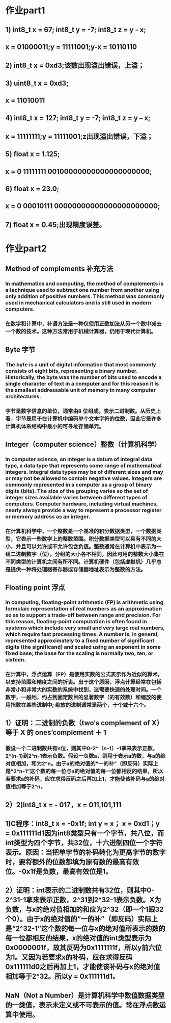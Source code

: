 # 作业part1
## 1) int8_t x = 67; int8_t y = -7; int8_t z = y - x;
## x = 01000011;y = 11111001;y-x = 10110110
## 2) int8_t x = 0xd3;该数出现溢出错误，上溢；
## 3) uint8_t x = 0xd3;
## x = 11010011
## 4) int8_t x = 127; int8_t y = -7; int8_t z = y – x;
## x = 11111111;y = 11111001;z出现溢出错误，下溢；
## 5) float x = 1.125;
## x = 0 11111111 00100000000000000000000;
## 6) float x = 23.0;
## x = 0 00010111 00000000000000000000000;
## 7) float x = 0.45;出现精度误差。


# 作业part2
## Method of complements 补充方法
### In mathematics and computing, the method of complements is a technique used to subtract one number from another using only addition of positive numbers. This method was commonly used in mechanical calculators and is still used in modern computers.
### 在数学和计算中，补语方法是一种仅使用正数加法从另一个数中减去一个数的技术。这种方法常用于机械计算器，仍用于现代计算机。
## Byte 字节
### The byte is a unit of digital information that most commonly consists of eight bits, representing a binary number. Historically, the byte was the number of bits used to encode a single character of text in a computer and for this reason it is the smallest addressable unit of memory in many computer architectures.
### 字节是数字信息的单位，通常由8 位组成，表示二进制数。从历史上看，字节是用于在计算机中编码单个文本字符的位数，因此它是许多计算机体系结构中最小的可寻址存储单元。
## Integer（computer science）整数（计算机科学）
### In computer science, an integer is a datum of integral data type, a data type that represents some range of mathematical integers. Integral data types may be of different sizes and may or may not be allowed to contain negative values. Integers are commonly represented in a computer as a group of binary digits (bits). The size of the grouping varies so the set of integer sizes available varies between different types of computers. Computer hardware, including virtual machines, nearly always provide a way to represent a processor register or memory address as an integer.
### 在计算机科学中，一个整数是一个基准的积分数据类型，一个数据类型，它表示一些数学上的整数范围。积分数据类型可以具有不同的大小，并且可以允许或不允许包含负值。整数通常在计算机中表示为一组二进制数字（位）。分组的大小各不相同，因此可用的整数大小集在不同类型的计算机之间有所不同。计算机硬件（包括虚拟机）几乎总是提供一种将处理器寄存器或存储器地址表示为整数的方法。
## Floating point 浮点
### In computing, floating-point arithmetic (FP) is arithmetic using formulaic representation of real numbers as an approximation so as to support a trade-off between range and precision. For this reason, floating-point computation is often found in systems which include very small and very large real numbers, which require fast processing times. A number is, in general, represented approximately to a fixed number of significant digits (the significand) and scaled using an exponent in some fixed base; the base for the scaling is normally two, ten, or sixteen.
### 在计算中，浮点运算（FP）是使用实数的公式表示作为近似的算术，以支持范围和精度之间的折衷。出于这个原因，浮点计算经常在包括非常小和非常大的实数的系统中找到，这需要快速的处理时间。一个数字，一般地，约占到固定数目的显著数字（的有效数）和缩放的使用指数在某些进制中; 缩放的进制通常是两个，十个或十六个。

## 1）证明：二进制的负数（two‘s complement of X）等于 X 的 ones’complement ＋ 1
### 假设一个二进制数共有n位，则其中0-2^（n-1）-1拿来表示正数，2^(n-1)到2^n-1表示负数。假设一负数a，则用于表示a的数，与a的绝对值相加，和为2^n。由于a的绝对值的“一的补”（即反码）实际上是“2^n-1”这个数的每一位与a的绝对值的每一位都相反的结果，所以若要求a的补码，应在求得反码之后再加上1，才能使该补码与a的绝对值相加等于2^n。
## 2）2)Int8_t x = - 017，x = 011,101,111

## 1)C程序：int8_t x = -0x1f; int y = x； x = 0xd1；y = 0x111111d1因为int8类型只有一个字节，共八位，而int类型为四个字节，共32位，十六进制四位一个字符表示。原因：当把单字节的补码转化为更高字节的数字时，要将额外的位数都填为原有数的最高有效位。-0x1f是负数，最高有效位是1。
## 2）证明：int表示的二进制数共有32位，则其中0-2^31-1拿来表示正数，2^31到2^32-1表示负数。X为负数，与x的绝对值相加的和应为2^32（即一个1跟32个0）。由于x的绝对值的“一的补”（即反码）实际上是“2^32-1”这个数的每一位与x的绝对值所表示的数的每一位都相反的结果，x的绝对值的int类型表示为0x0000001f，故其反码为0x1111111f，所以y前六位为1。又因为若要求x的补码，应在求得反码0x111111d0之后再加上1，才能使该补码与x的绝对值相加等于2^32。所以y = 0x111111d1。

## NaN（Not a Number）是计算机科学中数值数据类型的一类值，表示未定义或不可表示的值。常在浮点数运算中使用。
